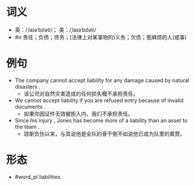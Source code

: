 # 词义
- 英：/ˌlaɪəˈbɪləti/； 美：/ˌlaɪəˈbɪləti/
- #n 责任；负债；债务；(法律上对某事物的)义务；欠债；惹麻烦的人(或事)
# 例句
- The company cannot accept liability for any damage caused by natural disasters .
	- 该公司对自然灾害造成的任何损失概不承担责任。
- We cannot accept liability if you are refused entry because of invalid documents .
	- 如果你因证件无效被拒入内，我们不承担责任。
- Since his injury , Jones has become more of a liability than an asset to the team .
	- 琼斯负伤以来，与其说他是全队的骨干倒不如说他已成为队里的累赘。
# 形态
- #word_pl liabilities
